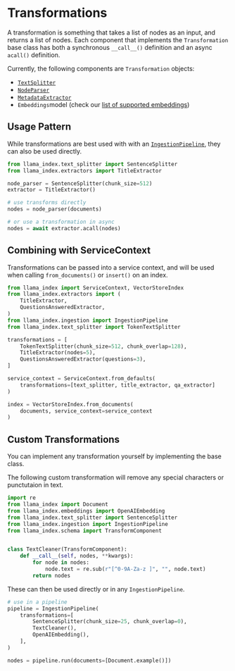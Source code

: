 # Transformations

A transformation is something that takes a list of nodes as an input, and returns a list of nodes. Each component that implements the `Transformation` base class has both a synchronous `__call__()` definition and an async `acall()` definition.

Currently, the following components are `Transformation` objects:

- [`TextSplitter`](text_splitters)
- [`NodeParser`](/module_guides/loading/node_parsers/modules.md)
- [`MetadataExtractor`](/module_guides/loading/documents_and_nodes/usage_metadata_extractor.md)
- `Embeddings`model (check our [list of supported embeddings](list_of_embeddings))

## Usage Pattern

While transformations are best used with with an [`IngestionPipeline`](./root.md), they can also be used directly.

```python
from llama_index.text_splitter import SentenceSplitter
from llama_index.extractors import TitleExtractor

node_parser = SentenceSplitter(chunk_size=512)
extractor = TitleExtractor()

# use transforms directly
nodes = node_parser(documents)

# or use a transformation in async
nodes = await extractor.acall(nodes)
```

## Combining with ServiceContext

Transformations can be passed into a service context, and will be used when calling `from_documents()` or `insert()` on an index.

```python
from llama_index import ServiceContext, VectorStoreIndex
from llama_index.extractors import (
    TitleExtractor,
    QuestionsAnsweredExtractor,
)
from llama_index.ingestion import IngestionPipeline
from llama_index.text_splitter import TokenTextSplitter

transformations = [
    TokenTextSplitter(chunk_size=512, chunk_overlap=128),
    TitleExtractor(nodes=5),
    QuestionsAnsweredExtractor(questions=3),
]

service_context = ServiceContext.from_defaults(
    transformations=[text_splitter, title_extractor, qa_extractor]
)

index = VectorStoreIndex.from_documents(
    documents, service_context=service_context
)
```

## Custom Transformations

You can implement any transformation yourself by implementing the base class.

The following custom transformation will remove any special characters or punctutaion in text.

```python
import re
from llama_index import Document
from llama_index.embeddings import OpenAIEmbedding
from llama_index.text_splitter import SentenceSplitter
from llama_index.ingestion import IngestionPipeline
from llama_index.schema import TransformComponent


class TextCleaner(TransformComponent):
    def __call__(self, nodes, **kwargs):
        for node in nodes:
            node.text = re.sub(r"[^0-9A-Za-z ]", "", node.text)
        return nodes
```

These can then be used directly or in any `IngestionPipeline`.

```python
# use in a pipeline
pipeline = IngestionPipeline(
    transformations=[
        SentenceSplitter(chunk_size=25, chunk_overlap=0),
        TextCleaner(),
        OpenAIEmbedding(),
    ],
)

nodes = pipeline.run(documents=[Document.example()])
```
